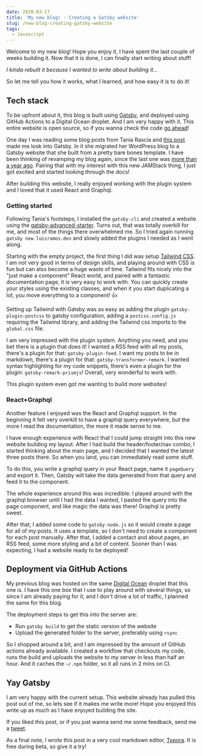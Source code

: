 ```yaml
---
date: 2020-03-17
title: 'My new blog! - Creating a Gatsby website'
slug: /new-blog-creating-gatsby-website
tags:
  - Javascript
---
```


Welcome to my new blog! Hope you enjoy it, I have spent the last couple of weeks building it. Now that it is done, I can finally start writing about stuff!

_I kinda rebuilt it because I wanted to write about building it..._

So let me tell you how it works, what I learned, and how easy it is to do it!

## Tech stack

To be upfront about it, this blog is built using [Gatsby](https://www.gatsbyjs.org/), and deployed using GitHub Actions to a Digital Ocean droplet. And I am very happy with it. This entire website is open source, so if you wanna check the code [go ahead](https://github.com/orgmir/luisramos.dev)!

One day I was reading some blog posts from Tania Rascia and [this post](https://www.taniarascia.com/migrating-from-wordpress-to-gatsby/) made me look into Gatsby. In it she migrated her WordPress blog to a Gatsby website that she built from a pretty bare bones template. I have been thinking of revamping my blog again, since the last one was [more than a year ago](/migration-to-hugo/). Pairing that with my interest with this new JAMStack thing, I just got excited and started looking through the docs!

After building this website, I really enjoyed working with the plugin system and I loved that it used React and Graphql.

### Getting started

Following Tania's footsteps, I installed the `gatsby-cli` and created a website using the [gatsby-advanced-starter](https://github.com/vagr9k/gatsby-advanced-starter/). Turns out, that was totally overkill for me, and most of the things there overwhelmed me. So I tried again running `gatsby new luisramos.dev` and slowly added the plugins I needed as I went along.

Starting with the empty project, the first thing I did was setup [Tailwind CSS](tailwindcss.com/). I am not very good in terms of design skills, and playing around with CSS is fun but can also become a huge waste of time. Tailwind fits nicely into the "just make a component" React world, and paired with a fantastic documentation page, it is very easy to work with. You can quickly create your styles using the existing classes, and when it you start duplicating a lot, you move everything to a component! 👍

Setting up Tailwind with Gatsby was as easy as adding the plugin `gatsby-plugin-postcss` to gatsby configuration, adding a `postcss.config.js` requiring the Tailwind library, and adding the Tailwind css imports to the `global.css` file.

I am very impressed with the plugin system. Anything you need, and you bet there is a plugin that does it! I wanted a RSS feed with all my posts, there's a plugin for that: `gatsby-plugin-feed`. I want my posts to be in markdown, there's a plugin for that: `gatsby-transformer-remark`. I wanted syntax highlighting for my code snippets, there's even a plugin for the plugin: `gatsby-remark-prismjs`! Overall, very wonderful to work with.

This plugin system even got me wanting to build more websites!

### React+Graphql

Another feature I enjoyed was the React and Graphql support. In the beginning it felt very overkill to have a graphql query everywhere, but the more I read the documentation, the more it made sense to me.

I have enough experience with React that I could jump straight into this new website building my layout. After I had build the header/footer/nav combo, I started thinking about the main page, and I decided that I wanted the latest three posts there. So when you land, you can immediately read some stuff.

To do this, you write a graphql query in your React page, name it `pageQuery` and export it. Then, Gatsby will take the data generated from that query and feed it to the component.

The whole experience around this was incredible: I played around with the graphql browser until I had the data I wanted, I pasted the query into the page component, and like magic the data was there! Graphql is pretty sweet.

After that, I added some code to `gatsby-node.js` so it would create a page for all of my posts. It uses a template, so I don't need to create a component for each post manually. After that, I added a contact and about pages, an RSS feed, some more styling and a bit of content. Sooner than I was expecting, I had a website ready to be deployed!

## Deployment via GitHub Actions

My previous blog was hosted on the same [Digital Ocean](<[https://www.digitalocean.com](https://www.digitalocean.com/)>) droplet that this one is. I have this one box that I use to play around with several things, so since I am already paying for it, and I don't drive a lot of traffic, I planned the same for this blog.

The deployment steps to get this into the server are:

- Run `gatsby build` to get the static version of the website
- Upload the generated folder to the server, preferably using `rsync`

So I shopped around a bit, and I am impressed by the amount of GitHub actions already available. I created a workflow that checkouts my code, runs the build and uploads the website to my server in less than half an hour. And it caches the `~/.npm` folder, so it all runs in 2 mins on CI.

## Yay Gatsby

I am very happy with the current setup. This website already has pulled this post out of me, so lets see if it makes me write more! Hope you enjoyed this write up as much as I have enjoyed building the site.

If you liked this post, or if you just wanna send me some feedback, send me a [tweet](https://twitter.com/luisramos1337).

As a final note, I wrote this post in a very cool markdown editor, [Typora](https://typora.io/). It is free during beta, so give it a try!
